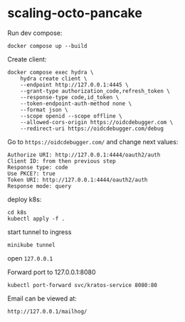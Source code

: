 # scaling-octo-pancake

Run dev compose:
```
docker compose up --build
```

Create client:
```
docker compose exec hydra \
    hydra create client \
    --endpoint http://127.0.0.1:4445 \
    --grant-type authorization_code,refresh_token \
    --response-type code,id_token \
    --token-endpoint-auth-method none \
    --format json \
    --scope openid --scope offline \
    --allowed-cors-origin https://oidcdebugger.com \
    --redirect-uri https://oidcdebugger.com/debug
```

Go to `https://oidcdebugger.com/` and change next values:
```
Authorize URI: http://127.0.0.1:4444/oauth2/auth
Client ID: from then previous step
Response type: code
Use PKCE?: true
Token URI: http://127.0.0.1:4444/oauth2/auth
Response mode: query
```

deploy k8s:
```
cd k8s
kubectl apply -f .
```

start tunnel to ingress
```
minikube tunnel
```
open `127.0.0.1`

Forward port to 127.0.0.1:8080
```
kubectl port-forward svc/kratos-service 8080:80
```

Email can be viewed at:
```
http://127.0.0.1/mailhog/
```